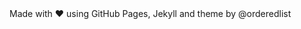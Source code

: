 ---
---

<footer markdown="1">
Made with ♥ using GitHub Pages, Jekyll and theme by @orderedlist
</footer>
